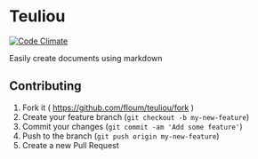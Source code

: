 # Teuliou

[![Code Climate](https://codeclimate.com/github/floum/teuliou/badges/gpa.svg)](https://codeclimate.com/github/floum/teuliou)

Easily create documents using markdown

## Contributing

1. Fork it ( https://github.com/floum/teuliou/fork )
2. Create your feature branch (`git checkout -b my-new-feature`)
3. Commit your changes (`git commit -am 'Add some feature'`)
4. Push to the branch (`git push origin my-new-feature`)
5. Create a new Pull Request
